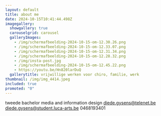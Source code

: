 ```yaml
---
layout: default
title: about me
date: 2024-10-15T10:41:44.498Z
imagegallery:
  showgallery: true
  carouselgrid: carousel
  galleryImages:
    - /img/scherm­afbeelding-2024-10-15-om-12.30.26.png
    - /img/scherm­afbeelding-2024-10-15-om-12.33.07.png
    - /img/scherm­afbeelding-2024-10-15-om-12.31.34.png
    - /img/scherm­afbeelding-2024-10-15-om-12.28.32.png
    - /img/insta-post.jpg
    - /img/scherm­afbeelding-2024-10-15-om-12.45.22.png
    - https://youtu.be/Hn820larDuQ
  gallerytitle: vrijwillige werken voor chiro, familie, werk
thumbnail: /img/img_4414.jpeg
included: true
promoted: "0"
---
```

tweede bachelor media and information design
diede.gysens@telenet.be
diede.gysens@student.luca-arts.be
0468193401